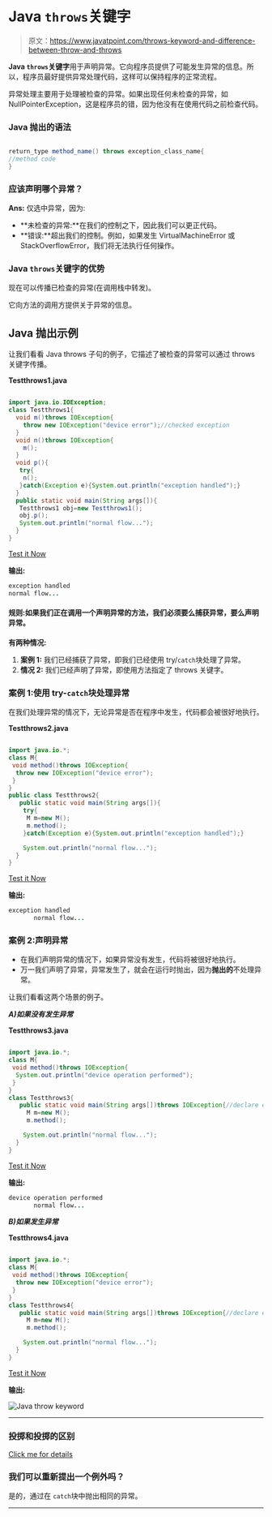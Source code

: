 # Java `throws`关键字

> 原文：<https://www.javatpoint.com/throws-keyword-and-difference-between-throw-and-throws>

**Java `throws`关键字**用于声明异常。它向程序员提供了可能发生异常的信息。所以，程序员最好提供异常处理代码，这样可以保持程序的正常流程。

异常处理主要用于处理被检查的异常。如果出现任何未检查的异常，如 NullPointerException，这是程序员的错，因为他没有在使用代码之前检查代码。

### Java 抛出的语法

```java

return_type method_name() throws exception_class_name{
//method code
}

```

### 应该声明哪个异常？

**Ans:** 仅选中异常，因为:

*   **未检查的异常:**在我们的控制之下，因此我们可以更正代码。
*   **错误:**超出我们的控制。例如，如果发生 VirtualMachineError 或 StackOverflowError，我们将无法执行任何操作。

### Java `throws`关键字的优势

现在可以传播已检查的异常(在调用栈中转发)。

它向方法的调用方提供关于异常的信息。

## Java 抛出示例

让我们看看 Java throws 子句的例子，它描述了被检查的异常可以通过 throws 关键字传播。

**Testthrows1.java**

```java

import java.io.IOException;
class Testthrows1{
  void m()throws IOException{
    throw new IOException("device error");//checked exception
  }
  void n()throws IOException{
    m();
  }
  void p(){
   try{
    n();
   }catch(Exception e){System.out.println("exception handled");}
  }
  public static void main(String args[]){
   Testthrows1 obj=new Testthrows1();
   obj.p();
   System.out.println("normal flow...");
  }
}

```

[Test it Now](https://www.javatpoint.com/opr/test.jsp?filename=Testthrows1)

**输出:**

```java
exception handled
normal flow...

```

#### 规则:如果我们正在调用一个声明异常的方法，我们必须要么捕获异常，要么声明异常。

**有两种情况:**

1.  **案例 1:** 我们已经捕获了异常，即我们已经使用 try/`catch`块处理了异常。
2.  **情况 2:** 我们已经声明了异常，即使用方法指定了 throws 关键字。

### 案例 1:使用 try-`catch`块处理异常

在我们处理异常的情况下，无论异常是否在程序中发生，代码都会被很好地执行。

**Testthrows2.java**

```java

import java.io.*;
class M{
 void method()throws IOException{
  throw new IOException("device error");
 }
}
public class Testthrows2{
   public static void main(String args[]){
    try{
     M m=new M();
     m.method();
    }catch(Exception e){System.out.println("exception handled");}   

    System.out.println("normal flow...");
  }
}

```

[Test it Now](https://www.javatpoint.com/opr/test.jsp?filename=Testthrows2)

**输出:**

```java
exception handled
       normal flow...

```

### 案例 2:声明异常

*   在我们声明异常的情况下，如果异常没有发生，代码将被很好地执行。
*   万一我们声明了异常，异常发生了，就会在运行时抛出，因为**抛出的**不处理异常。

让我们看看这两个场景的例子。

***A)如果没有发生异常***

**Testthrows3.java**

```java

import java.io.*;
class M{
 void method()throws IOException{
  System.out.println("device operation performed");
 }
}
class Testthrows3{
   public static void main(String args[])throws IOException{//declare exception
     M m=new M();
     m.method();

    System.out.println("normal flow...");
  }
}

```

[Test it Now](https://www.javatpoint.com/opr/test.jsp?filename=Testthrows3)

**输出:**

```java
device operation performed
       normal flow...

```

***B)如果发生异常***

**Testthrows4.java**

```java

import java.io.*;
class M{
 void method()throws IOException{
  throw new IOException("device error");
 }
}
class Testthrows4{
   public static void main(String args[])throws IOException{//declare exception
     M m=new M();
     m.method();

    System.out.println("normal flow...");
  }
}

```

[Test it Now](https://www.javatpoint.com/opr/test.jsp?filename=Testthrows4)

**输出:**

![Java throw keyword](../img/32d5177002eb8a9aceecc2662fa159e1.png)

* * *

### 投掷和投掷的区别

[Click me for details](difference-between-throw-and-throws-in-java)

### 我们可以重新提出一个例外吗？

是的，通过在 `catch`块中抛出相同的异常。

* * *